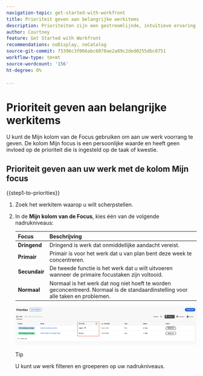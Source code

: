 ```yaml
---
navigation-topic: get-started-with-workfront
title: Prioriteit geven aan belangrijke werkitems
description: Prioriteiten zijn een gestroomlijnde, intuïtieve ervaring die is afgestemd op taakeigenaars.
author: Courtney
feature: Get Started with Workfront
recommendations: noDisplay, noCatalog
source-git-commit: 75396c3f066abc6070ae2a89c2ded0255dbc0751
workflow-type: tm+mt
source-wordcount: '156'
ht-degree: 0%

---
```



# Prioriteit geven aan belangrijke werkitems

U kunt de Mijn kolom van de Focus gebruiken om aan uw werk voorrang te geven. De kolom Mijn focus is een persoonlijke waarde en heeft geen invloed op de prioriteit die is ingesteld op de taak of kwestie.

## Prioriteit geven aan uw werk met de kolom Mijn focus

{{step1-to-priorities}}

1. Zoek het werkitem waarop u wilt scherpstellen.
1. In de **Mijn kolom van de Focus**, kies één van de volgende nadrukniveaus:

   | Focus | Beschrijving |
   |-----------|-------------|
   | **Dringend** | Dringend is werk dat onmiddellijke aandacht vereist. |
   | **Primair** | Primair is voor het werk dat u van plan bent deze week te concentreren. |
   | **Secundair** | De tweede functie is het werk dat u wilt uitvoeren wanneer de primaire focustaken zijn voltooid. |
   | **Normaal** | Normaal is het werk dat nog niet hoeft te worden geconcentreerd.  Normaal is de standaardinstelling voor alle taken en problemen. |

   ![](assets/my-focus.png)

   >[!TIP]
   >
   >U kunt uw werk filteren en groeperen op uw nadrukniveaus.

